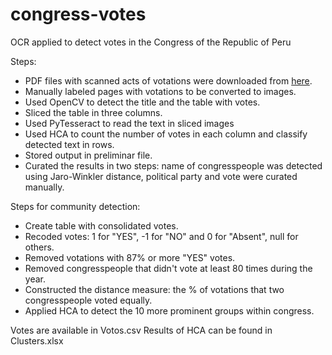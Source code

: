 # congress-votes
OCR applied to detect votes in the Congress of the Republic of Peru

Steps:
  - PDF files with scanned acts of votations were downloaded from [here](https://www.congreso.gob.pe/AsistenciasVotacionesPleno/).
  - Manually labeled pages with votations to be converted to images.
  - Used OpenCV to detect the title and the table with votes.
  - Sliced the table in three columns.
  - Used PyTesseract to read the text in sliced images
  - Used HCA to count the number of votes in each column and classify detected text in rows. 
  - Stored output in preliminar file.
  - Curated the results in two steps: name of congresspeople was detected using Jaro-Winkler distance, political party and vote were curated manually.
  
 Steps for community detection:
  - Create table with consolidated votes.
  - Recoded votes: 1 for "YES", -1 for "NO" and 0 for "Absent", null for others.
  - Removed votations with 87% or more "YES" votes.
  - Removed congresspeople that didn't vote at least 80 times during the year.
  - Constructed the distance measure: the % of votations that two congresspeople voted equally.
  - Applied HCA to detect the 10 more prominent groups within congress.
  
Votes are available in Votos.csv
Results of HCA can be found in Clusters.xlsx
